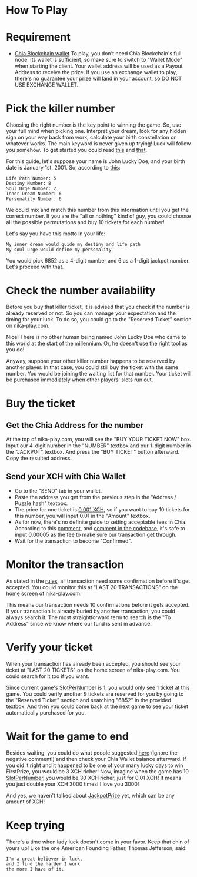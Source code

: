 # How To Play

# Requirement
- [Chia Blockchain wallet](https://github.com/Chia-Network/chia-blockchain)
To play, you don't need Chia Blockchain's full node. Its wallet is sufficient, so make sure to switch to "Wallet Mode" when starting the client. Your wallet address will be used as a Payout Address to receive the prize. If you use an exchange wallet to play, there's no guarantee your prize will land in your account, so DO NOT USE EXCHANGE WALLET.

# Pick the killer number
Choosing the right number is the key point to winning the game. So, use your full mind when picking one. Interpret your dream, look for any hidden sign on your way back from work, calculate your birth constellation or whatever works. The main keyword is never given up trying! Luck will follow you somehow. To get started you could read [this](https://www.eastrohelp.com/blog/lottery-astrology-for-jackpot/) and [that](https://freehoroscopesastrology.weebly.com/blog/astrology-lottery-prediction).

For this guide, let's suppose your name is John Lucky Doe, and your birth date is January 1st, 2001. So, according to [this](https://www.prokerala.com/numerology/lucky-numbers.php):

```
Life Path Number: 5
Destiny Number: 8
Soul Urge Number: 2
Inner Dream Number: 6
Personality Number: 6
```

We could mix and match this number from this information until you get the correct number. If you are the "all or nothing" kind of guy, you could choose all the possible permutations and buy 10 tickets for each number!

Let's say you have this motto in your life:
```
My inner dream would guide my destiny and life path
My soul urge would define my personality
```
You would pick 6852 as a 4-digit number and 6 as a 1-digit jackpot number. Let's proceed with that.

# Check the number availability
Before you buy that killer ticket, it is advised that you check if the number is already reserved or not. So you can manage your expectation and the timing for your luck. To do so, you could go to the "Reserved Ticket" section on nika-play.com.

<!-- <p><img src="images/test_picture.jpg" alt="Reserved Ticket" /></p> -->

Nice! There is no other human being named John Lucky Doe who came to this world at the start of the millennium. Or, he doesn't use the right tool as you do!

Anyway, suppose your other killer number happens to be reserved by another player. In that case, you could still buy the ticket with the same number. You would be joining the waiting list for that number. Your ticket will be purchased immediately when other players' slots run out.

# Buy the ticket

## Get the Chia Address for the number
At the top of nika-play.com, you will see the "BUY YOUR TICKET NOW" box. Input our 4-digit number in the "NUMBER" textbox and our 1-digit number in the "JACKPOT" textbox. And press the "BUY TICKET" button afterward. Copy the resulted address.

<!-- ![](images/testing-test.gif) -->

## Send your XCH with Chia Wallet
- Go to the "SEND" tab in your wallet. 
- Paste the address you get from the previous step in the "Address / Puzzle hash" textbox.
- The price for one ticket is [0.001 XCH](/game_rules.html#2-ticket), so if you want to buy 10 tickets for this number, you will input 0.01 in the "Amount" textbox.
- As for now, there's no definite guide to setting acceptable fees in Chia. According to this [comment](https://github.com/Chia-Network/chia-blockchain/discussions/10379#discussioncomment-2231974), and [comment in the codebase](https://github.com/Chia-Network/chia-blockchain/blob/d87b8ac08766c9cbb4f4577a4819bb592f63123c/chia/full_node/mempool_manager.py#L99), it's safe to input 0.00005 as the fee to make sure our transaction get through.
- Wait for the transaction to become "Confirmed".

# Monitor the transaction
As stated in the [rules](/game_rules.html#9-transaction-confirmations), all transaction need some confirmation before it's get accepted. You could monitor this at "LAST 20 TRANSACTIONS" on the home screen of nika-play.com.

This means our transaction needs 10 confirmations before it gets accepted. If your transaction is already buried by another transaction, you could always search it. The most straightforward term to search is the "To Address" since we know where our fund is sent in advance.

# Verify your ticket
When your transaction has already been accepted, you should see your ticket at "LAST 20 TICKETS" on the home screen of nika-play.com. You could search for it too if you want.

Since current game's [SlotPerNumber](/game_rules.html#7-slotpernumber) is 1, you would only see 1 ticket at this game. You could verify another 9 tickets are reserved for you by going to the "Reserved Ticket" section and searching "6852" in the provided textbox. And then you could come back at the next game to see your ticket automatically purchased for you.

# Wait for the game to end
Besides waiting, you could do what people suggested [here](https://www.quora.com/What-is-the-best-method-of-winning-the-lottery-using-spiritual-methods-Please-read-my-comment-below) (ignore the negative comment!) and then check your Chia Wallet balance afterward. If you did it right and it happened to be one of your many lucky days to win FirstPrize, you would be 3 XCH richer! Now, imagine when the game has 10 [SlotPerNumber](/game_rules.html#7-slotpernumber), you would be 30 XCH richer, just for 0.01 XCH! It means you just double your XCH 3000 times! I love you 3000!

And yes, we haven't talked about [JackpotPrize](/game_rules.html#5-prize) yet, which can be any amount of XCH!

# Keep trying
There's a time when lady luck doesn't come in your favor. Keep that chin of yours up! Like the one American Founding Father, Thomas Jefferson, said:
```
I'm a great believer in luck, 
and I find the harder I work 
the more I have of it.
```